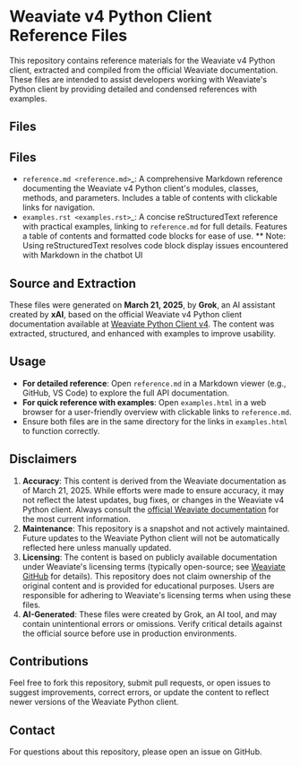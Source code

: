 # Weaviate v4 Python Client Reference Files

This repository contains reference materials for the Weaviate v4 Python client, extracted and compiled from the official Weaviate documentation. These files are intended to assist developers working with Weaviate's Python client by providing detailed and condensed references with examples.

## Files

## Files

- `reference.md <reference.md>`_: A comprehensive Markdown reference documenting the Weaviate v4 Python client's modules, classes, methods, and parameters. Includes a table of contents with clickable links for navigation.
- `examples.rst <examples.rst>`_: A concise reStructuredText reference with practical examples, linking to `reference.md` for full details. Features a table of contents and formatted code blocks for ease of use.
** Note: Using reStructuredText resolves code block display issues encountered with Markdown in the chatbot UI

## Source and Extraction

These files were generated on **March 21, 2025**, by **Grok**, an AI assistant created by **xAI**, based on the official Weaviate v4 Python client documentation available at [Weaviate Python Client v4](https://weaviate.io/developers/weaviate/client-libraries/python). The content was extracted, structured, and enhanced with examples to improve usability.

## Usage

- **For detailed reference**: Open `reference.md` in a Markdown viewer (e.g., GitHub, VS Code) to explore the full API documentation.
- **For quick reference with examples**: Open `examples.html` in a web browser for a user-friendly overview with clickable links to `reference.md`.
- Ensure both files are in the same directory for the links in `examples.html` to function correctly.

## Disclaimers

1. **Accuracy**: This content is derived from the Weaviate documentation as of March 21, 2025. While efforts were made to ensure accuracy, it may not reflect the latest updates, bug fixes, or changes in the Weaviate v4 Python client. Always consult the [official Weaviate documentation](https://weaviate.io/developers/weaviate) for the most current information.
2. **Maintenance**: This repository is a snapshot and not actively maintained. Future updates to the Weaviate Python client will not be automatically reflected here unless manually updated.
3. **Licensing**: The content is based on publicly available documentation under Weaviate's licensing terms (typically open-source; see [Weaviate GitHub](https://github.com/weaviate/weaviate) for details). This repository does not claim ownership of the original content and is provided for educational purposes. Users are responsible for adhering to Weaviate's licensing terms when using these files.
4. **AI-Generated**: These files were created by Grok, an AI tool, and may contain unintentional errors or omissions. Verify critical details against the official source before use in production environments.

## Contributions

Feel free to fork this repository, submit pull requests, or open issues to suggest improvements, correct errors, or update the content to reflect newer versions of the Weaviate Python client.

## Contact

For questions about this repository, please open an issue on GitHub.